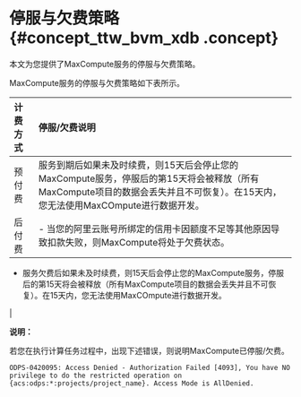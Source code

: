 # 停服与欠费策略 {#concept_ttw_bvm_xdb .concept}

本文为您提供了MaxCompute服务的停服与欠费策略。

MaxCompute服务的停服与欠费策略如下表所示。

|计费方式|停服/欠费说明|
|:---|:------|
|预付费|服务到期后如果未及时续费，则15天后会停止您的MaxCompute服务，停服后的第15天将会被释放（所有MaxCompute项目的数据会丢失并且不可恢复）。在15天内，您无法使用MaxCOmpute进行数据开发。|
|后付费| -   当您的阿里云账号所绑定的信用卡因额度不足等其他原因导致扣款失败，则MaxCompute将处于欠费状态。
-   服务欠费后如果未及时续费，则15天后会停止您的MaxCompute服务，停服后的第15天将会被释放（所有MaxCompute项目的数据会丢失并且不可恢复）。在15天内，您无法使用MaxCOmpute进行数据开发。

 |

**说明：** 

若您在执行计算任务过程中，出现下述错误，则说明MaxCompute已停服/欠费。

```
ODPS-0420095: Access Denied - Authorization Failed [4093], You have NO privilege to do the restricted operation on {acs:odps:*:projects/project_name}. Access Mode is AllDenied.
```

